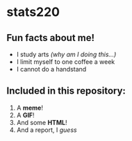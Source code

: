 # **stats220**

## Fun facts about me!

* I study arts *(why am I doing this...)*
* I limit myself to one coffee a week
* I cannot do a handstand

## **Included in this repository:**

1. A **meme**!
2. A **GIF**! 
3. And some **HTML**!
4. And a report, I *guess*
